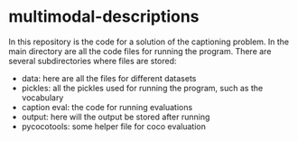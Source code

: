 # multimodal-descriptions
In this repository is the code for a solution of the captioning problem. 
In the main directory are all the code files for running the program. 
There are several subdirectories where files are stored: 
 - data: here are all the files for different datasets
 - pickles: all the pickles used for running the program, such as the vocabulary
 - caption eval: the code for running evaluations
 - output: here will the output be stored after running
 - pycocotools: some helper file for coco evaluation
 
 
 